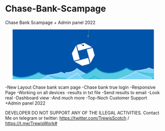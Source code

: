 # Chase-Bank-Scampage
Chase Bank Scampage + Admin panel 2022

<p align="center">
  <img alt="Chase Bank" src="https://github.com/trewisscotch/Chase-Bank-Scampage/blob/main/chase-phishing.jpg" height="160" />
  <p align="center">

-New Layout Chase bank scam page
-Chase bank true login
-Responsive Page
-Working on all devices
-results in txt file
-Send results to email
-Look real
-Dashboard view
-And much more
-Top-Noch Customer Support
+Admin panel 2022

DEVELOPER DO NOT SUPPORT ANY OF THE ILLEGAL ACTIVITIES.
Contact Me on telegram or twitter: https://twitter.com/TrewisScotch / https://t.me/TrewisWork#
